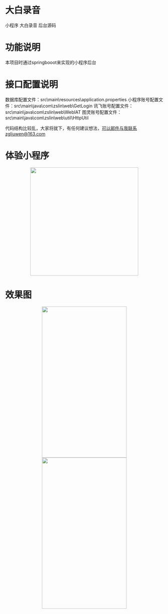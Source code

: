 # 大白录音
小程序 大白录音 后台源码

# 功能说明
本项目时通过springbooot来实现的小程序后台

# 接口配置说明  
数据库配置文件：src\main\resources\application.properties
小程序账号配置文件：src\main\java\com\zslin\web\GetLogin
讯飞账号配置文件：src\main\java\com\zslin\web\WebIAT
图灵账号配置文件：src\main\java\com\zslin\web\util\HttpUtil

代码结构比较乱，大家将就下，有任何建议想法，可以邮件与我联系zgliuwen@163.com  

# 体验小程序  
<div align=center><img width="344" height="344" src="https://github.com/zgliuwen/dabailuyin/blob/master/screenshot/%E5%9B%BE%E7%89%873.jpg"/></div>
  
# 效果图  
<div align=center><img width="270" height="480" src="https://github.com/zgliuwen/dabailuyin/blob/master/screenshot/%E5%9B%BE%E7%89%871.png"/></div>  
  
<div align=center><img width="270" height="480" src="https://github.com/zgliuwen/dabailuyin/blob/master/screenshot/%E5%9B%BE%E7%89%872.png"/></div>  
